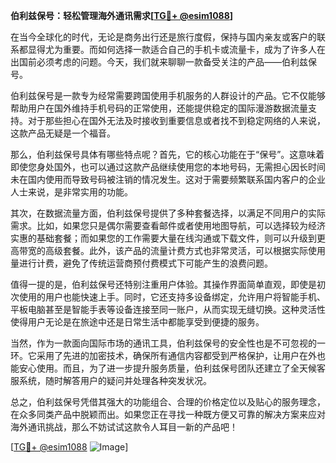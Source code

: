 **伯利兹保号：轻松管理海外通讯需求[[TG💪+ @esim1088](https://t.me/s/esim1088)]**

在当今全球化的时代，无论是商务出行还是旅行度假，保持与国内亲友或客户的联系都显得尤为重要。而如何选择一款适合自己的手机卡或流量卡，成为了许多人在出国前必须考虑的问题。今天，我们就来聊聊一款备受关注的产品——伯利兹保号。

伯利兹保号是一款专为经常需要跨国使用手机服务的人群设计的产品。它不仅能够帮助用户在国外维持手机号码的正常使用，还能提供稳定的国际漫游数据流量支持。对于那些担心在国外无法及时接收到重要信息或者找不到稳定网络的人来说，这款产品无疑是一个福音。

那么，伯利兹保号具体有哪些特点呢？首先，它的核心功能在于“保号”。这意味着即使您身处国外，也可以通过这款产品继续使用您的本地号码，无需担心因长时间未在国内使用而导致号码被注销的情况发生。这对于需要频繁联系国内客户的企业人士来说，是非常实用的功能。

其次，在数据流量方面，伯利兹保号提供了多种套餐选择，以满足不同用户的实际需求。比如，如果您只是偶尔需要查看邮件或者使用地图导航，可以选择较为经济实惠的基础套餐；而如果您的工作需要大量在线沟通或下载文件，则可以升级到更高带宽的高级套餐。此外，该产品的流量计费方式也非常灵活，可以根据实际使用量进行计费，避免了传统运营商预付费模式下可能产生的浪费问题。

值得一提的是，伯利兹保号还特别注重用户体验。其操作界面简单直观，即使是初次使用的用户也能快速上手。同时，它还支持多设备绑定，允许用户将智能手机、平板电脑甚至是智能手表等设备连接至同一账户，从而实现无缝切换。这种灵活性使得用户无论是在旅途中还是日常生活中都能享受到便捷的服务。

当然，作为一款面向国际市场的通讯工具，伯利兹保号的安全性也是不可忽视的一环。它采用了先进的加密技术，确保所有通信内容都受到严格保护，让用户在外也能安心使用。而且，为了进一步提升服务质量，伯利兹保号团队还建立了全天候客服系统，随时解答用户的疑问并处理各种突发状况。

总之，伯利兹保号凭借其强大的功能组合、合理的价格定位以及贴心的服务理念，在众多同类产品中脱颖而出。如果您正在寻找一种既方便又可靠的解决方案来应对海外通讯挑战，那么不妨试试这款令人耳目一新的产品吧！

[[TG💪+ @esim1088](https://t.me/s/esim1088) ![Image](https://i.postimg.cc/4NQfJmqS/Snipaste-2025-05-13-00-14-12.png)]